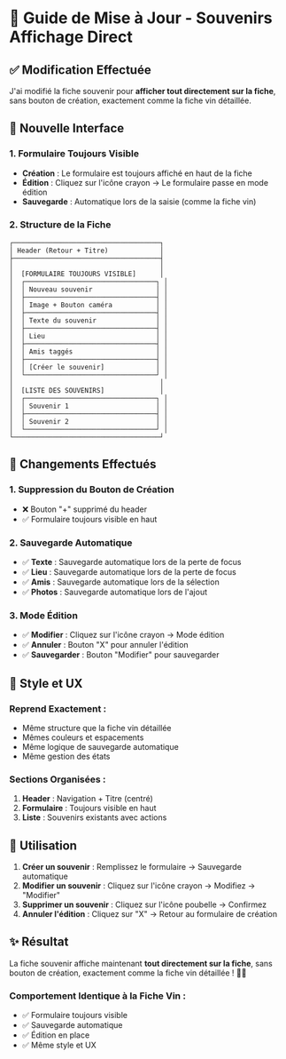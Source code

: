 # 🍷 Guide de Mise à Jour - Souvenirs Affichage Direct

## ✅ **Modification Effectuée**

J'ai modifié la fiche souvenir pour **afficher tout directement sur la fiche**, sans bouton de création, exactement comme la fiche vin détaillée.

## 🎯 **Nouvelle Interface**

### **1. Formulaire Toujours Visible**
- **Création** : Le formulaire est toujours affiché en haut de la fiche
- **Édition** : Cliquez sur l'icône crayon → Le formulaire passe en mode édition
- **Sauvegarde** : Automatique lors de la saisie (comme la fiche vin)

### **2. Structure de la Fiche**
```
┌─────────────────────────────────────┐
│ Header (Retour + Titre)             │
├─────────────────────────────────────┤
│                                     │
│  [FORMULAIRE TOUJOURS VISIBLE]      │
│  ┌─────────────────────────────────┐ │
│  │ Nouveau souvenir                │ │
│  ├─────────────────────────────────┤ │
│  │ Image + Bouton caméra           │ │
│  ├─────────────────────────────────┤ │
│  │ Texte du souvenir               │ │
│  ├─────────────────────────────────┤ │
│  │ Lieu                            │ │
│  ├─────────────────────────────────┤ │
│  │ Amis taggés                     │ │
│  ├─────────────────────────────────┤ │
│  │ [Créer le souvenir]             │ │
│  └─────────────────────────────────┘ │
│                                     │
│  [LISTE DES SOUVENIRS]              │
│  ┌─────────────────────────────────┐ │
│  │ Souvenir 1                      │ │
│  ├─────────────────────────────────┤ │
│  │ Souvenir 2                      │ │
│  └─────────────────────────────────┘ │
└─────────────────────────────────────┘
```

## 🔄 **Changements Effectués**

### **1. Suppression du Bouton de Création**
- ❌ Bouton "+" supprimé du header
- ✅ Formulaire toujours visible en haut

### **2. Sauvegarde Automatique**
- ✅ **Texte** : Sauvegarde automatique lors de la perte de focus
- ✅ **Lieu** : Sauvegarde automatique lors de la perte de focus
- ✅ **Amis** : Sauvegarde automatique lors de la sélection
- ✅ **Photos** : Sauvegarde automatique lors de l'ajout

### **3. Mode Édition**
- ✅ **Modifier** : Cliquez sur l'icône crayon → Mode édition
- ✅ **Annuler** : Bouton "X" pour annuler l'édition
- ✅ **Sauvegarder** : Bouton "Modifier" pour sauvegarder

## 🎨 **Style et UX**

### **Reprend Exactement :**
- Même structure que la fiche vin détaillée
- Mêmes couleurs et espacements
- Même logique de sauvegarde automatique
- Même gestion des états

### **Sections Organisées :**
1. **Header** : Navigation + Titre (centré)
2. **Formulaire** : Toujours visible en haut
3. **Liste** : Souvenirs existants avec actions

## 🚀 **Utilisation**

1. **Créer un souvenir** : Remplissez le formulaire → Sauvegarde automatique
2. **Modifier un souvenir** : Cliquez sur l'icône crayon → Modifiez → "Modifier"
3. **Supprimer un souvenir** : Cliquez sur l'icône poubelle → Confirmez
4. **Annuler l'édition** : Cliquez sur "X" → Retour au formulaire de création

## ✨ **Résultat**

La fiche souvenir affiche maintenant **tout directement sur la fiche**, sans bouton de création, exactement comme la fiche vin détaillée ! 🍷✨

### **Comportement Identique à la Fiche Vin :**
- ✅ Formulaire toujours visible
- ✅ Sauvegarde automatique
- ✅ Édition en place
- ✅ Même style et UX




